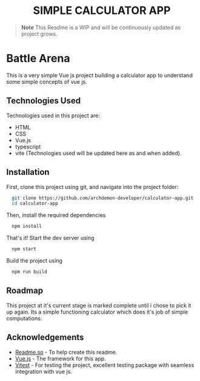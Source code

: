 <h1 align="center">
  SIMPLE CALCULATOR APP
</h1>

> **Note**
> This Readme is a WIP and will be continuously updated as project grows.

# Battle Arena

This is a very simple Vue js project building a calculator app to understand some simple concepts of vue js. 

## Technologies Used

Technologies used in this project are:

- HTML
- CSS
- Vue.js
- typescript
- vite
  (Technologies used will be updated here as and when added).

## Installation

First, clone this project using git, and navigate into the project folder:

```bash
  git clone https://github.com/archdemon-developer/calculator-app.git
  cd calculator-app
```

Then, install the required dependencies

```bash
  npm install
```

That's it! Start the dev server using

```bash
  npm start
```

Build the project using

```bash
  npm run build
```

## Roadmap

This project at it's current stage is marked complete until i chose to pick it up again. Its a simple functioning calculator which does it's job of simple computations. 

## Acknowledgements

- [Readme.so](https://readme.so/) - To help create this readme.
- [Vue.js](https://vuejs.org/) - The framework for this app.
- [Vitest](https://vitest.dev/) - For testing the project, excellent testing package with seamless integration with vue js.
